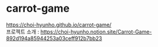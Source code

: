 # carrot-game
https://choi-hyunho.github.io/carrot-game/</br>
프로젝트 소개 : https://choi-hyunho.notion.site/Carrot-Game-892d194a85944253a03ceff912b7bb23
